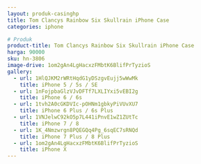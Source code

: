 ```yaml
---
layout: produk-casinghp
title: Tom Clancys Rainbow Six Skullrain iPhone Case
categories: iphone

# Produk
product-title: Tom Clancys Rainbow Six Skullrain iPhone Case
harga: 90000
sku: hn-3806
image-drive: 1om2gAn4LgHacxzFMbtK6BlifPrTyzioS
gallery:
  - url: 1HlQJKM2rWRtHqdG1yDSzgvEujj5wWwMk
    title: iPhone 5 / 5s / SE
  - url: 1nFojpbaGlzVJvDFTf7LXLIYxi5vEBI2g
    title: iPhone 6 / 6s
  - url: 1tvh2A0cGKDVIc-pOHNm1gbkyPiVUvXU7
    title: iPhone 6 Plus / 6s Plus
  - url: 1VNJelwC92kO5p7L441iPnvE1wZ1ZUtTc
    title: iPhone 7 / 8
  - url: 1K_4Nmzwrgn8PQEGQq4Pg_6sqEC7sRNQd
    title: iPhone 7 Plus / 8 Plus
  - url: 1om2gAn4LgHacxzFMbtK6BlifPrTyzioS
    title: iPhone X
---
```

